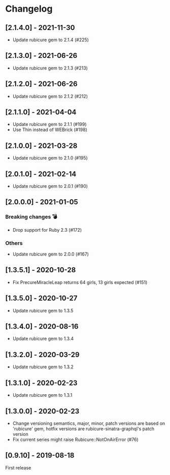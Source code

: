 Changelog
=========

## [2.1.4.0] - 2021-11-30

* Update rubicure gem to 2.1.4 (#225)

## [2.1.3.0] - 2021-06-26

* Update rubicure gem to 2.1.3 (#213)

## [2.1.2.0] - 2021-06-26

* Update rubicure gem to 2.1.2 (#212)

## [2.1.1.0] - 2021-04-04

* Update rubicure gem to 2.1.1 (#199)
* Use Thin instead of WEBrick (#198)

## [2.1.0.0] - 2021-03-28

* Update rubicure gem to 2.1.0 (#195)

## [2.0.1.0] - 2021-02-14

* Update rubicure gem to 2.0.1 (#190)

## [2.0.0.0] - 2021-01-05

### Breaking changes :bomb:
* Drop support for Ruby 2.3 (#172)

### Others
* Update rubicure gem to 2.0.0 (#167)

## [1.3.5.1] - 2020-10-28

* Fix PrecureMiracleLeap returns 64 girls, 13 girls expected (#151)

## [1.3.5.0] - 2020-10-27

* Update rubicure gem to 1.3.5

## [1.3.4.0] - 2020-08-16

* Update rubicure gem to 1.3.4

## [1.3.2.0] - 2020-03-29

* Update rubicure gem to 1.3.2

## [1.3.1.0] - 2020-02-23

* Update rubicure gem to 1.3.1

## [1.3.0.0] - 2020-02-23

* Change versioning semantics, major, minor, patch versions are based on 'rubicure' gem, hotfix versions are rubicure-sinatra-graphql's patch version
* Fix current series might raise Rubicure::NotOnAirError (#76)

## [0.9.10] - 2019-08-18

First release

